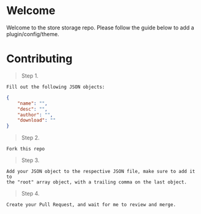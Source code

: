 # Welcome

Welcome to the store storage repo. Please follow the guide below to add a plugin/config/theme.

# Contributing

> Step 1.

    Fill out the following JSON objects:

``` json           
{
    "name": "",
    "desc": "",
    "author": "",
    "download": ""
}
```
            
> Step 2.

    Fork this repo
    
> Step 3.
  
    Add your JSON object to the respective JSON file, make sure to add it to
    the "root" array object, with a trailing comma on the last object.
    
> Step 4.

    Create your Pull Request, and wait for me to review and merge.